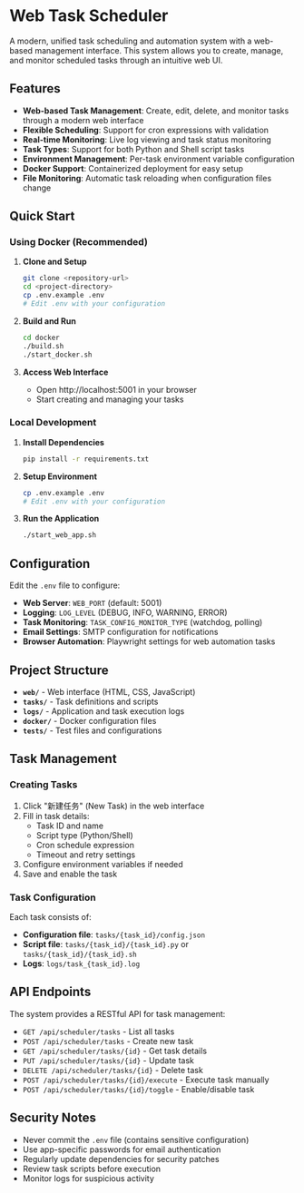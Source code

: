 # Web Task Scheduler

A modern, unified task scheduling and automation system with a web-based management interface. This system allows you to create, manage, and monitor scheduled tasks through an intuitive web UI.

## Features

- **Web-based Task Management**: Create, edit, delete, and monitor tasks through a modern web interface
- **Flexible Scheduling**: Support for cron expressions with validation
- **Real-time Monitoring**: Live log viewing and task status monitoring
- **Task Types**: Support for both Python and Shell script tasks
- **Environment Management**: Per-task environment variable configuration
- **Docker Support**: Containerized deployment for easy setup
- **File Monitoring**: Automatic task reloading when configuration files change

## Quick Start

### Using Docker (Recommended)

1. **Clone and Setup**
   ```bash
   git clone <repository-url>
   cd <project-directory>
   cp .env.example .env
   # Edit .env with your configuration
   ```

2. **Build and Run**
   ```bash
   cd docker
   ./build.sh
   ./start_docker.sh
   ```

3. **Access Web Interface**
   - Open http://localhost:5001 in your browser
   - Start creating and managing your tasks

### Local Development

1. **Install Dependencies**
   ```bash
   pip install -r requirements.txt
   ```

2. **Setup Environment**
   ```bash
   cp .env.example .env
   # Edit .env with your configuration
   ```

3. **Run the Application**
   ```bash
   ./start_web_app.sh
   ```

## Configuration

Edit the `.env` file to configure:

- **Web Server**: `WEB_PORT` (default: 5001)
- **Logging**: `LOG_LEVEL` (DEBUG, INFO, WARNING, ERROR)
- **Task Monitoring**: `TASK_CONFIG_MONITOR_TYPE` (watchdog, polling)
- **Email Settings**: SMTP configuration for notifications
- **Browser Automation**: Playwright settings for web automation tasks

## Project Structure

- **`web/`** - Web interface (HTML, CSS, JavaScript)
- **`tasks/`** - Task definitions and scripts
- **`logs/`** - Application and task execution logs
- **`docker/`** - Docker configuration files
- **`tests/`** - Test files and configurations

## Task Management

### Creating Tasks

1. Click "新建任务" (New Task) in the web interface
2. Fill in task details:
   - Task ID and name
   - Script type (Python/Shell)
   - Cron schedule expression
   - Timeout and retry settings
3. Configure environment variables if needed
4. Save and enable the task

### Task Configuration

Each task consists of:
- **Configuration file**: `tasks/{task_id}/config.json`
- **Script file**: `tasks/{task_id}/{task_id}.py` or `tasks/{task_id}/{task_id}.sh`
- **Logs**: `logs/task_{task_id}.log`

## API Endpoints

The system provides a RESTful API for task management:

- `GET /api/scheduler/tasks` - List all tasks
- `POST /api/scheduler/tasks` - Create new task
- `GET /api/scheduler/tasks/{id}` - Get task details
- `PUT /api/scheduler/tasks/{id}` - Update task
- `DELETE /api/scheduler/tasks/{id}` - Delete task
- `POST /api/scheduler/tasks/{id}/execute` - Execute task manually
- `POST /api/scheduler/tasks/{id}/toggle` - Enable/disable task

## Security Notes

- Never commit the `.env` file (contains sensitive configuration)
- Use app-specific passwords for email authentication
- Regularly update dependencies for security patches
- Review task scripts before execution
- Monitor logs for suspicious activity